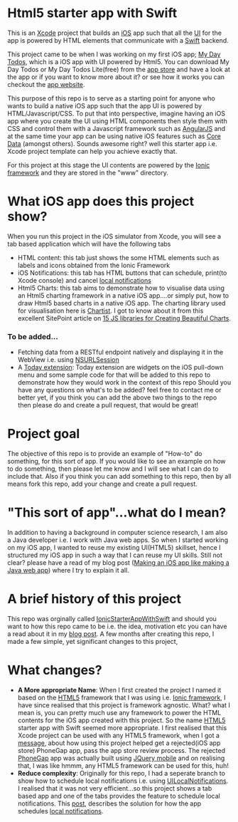 Html5 starter app with Swift
========================
This is an [Xcode] project that builds an [iOS] app such that all the [UI] for the app is powered by HTML elements that communicate with a [Swift] backend.

This project came to be when I was working on my first iOS app; [My Day Todos], which is a iOS app with UI powered by Html5. You can download My Day Todos or My Day Todos Lite(free) from the [app store] and have a look at the app or if you want to know more about it? or see how it works you can checkout the [app website].

This purpose of this repo is to serve as a starting point for anyone who wants to build a native iOS app such that the app UI is powered by HTML/Javascript/CSS. To put that into perspective, imagine having an iOS app where you create the UI using HTML components then style them with CSS and control them with a Javascript framework such as [AngularJS] and at the same time your app can be using native iOS features such as [Core Data] (amongst others). Sounds awesome right? well this starter app i.e. Xcode project template can help you achieve exactly that.

For this project at this stage the UI contents are powered by the [Ionic framework] and they are stored in the "www" directory.

# What iOS app does this project show?
When you run this project in the iOS simulator from Xcode, you will see a tab based application which will have the following tabs
- HTML content: this tab just shows the some HTML elements such as labels and icons obtained from the Ionic Framework
- iOS Notifications: this tab has HTML buttons that can schedule, print(to Xcode console) and cancel [local notifications]
- Html5 Charts: this tab aims to demonstrate how to visualise data using an Html5 charting framework in a native iOS app....or simply put, how to draw Html5 based charts in a native iOS app. The charting library used for visualisation here is [Chartist]. I got to know about it from this excellent SitePoint article on [15 JS libraries for Creating Beautiful Charts]. 

### To be added...
- Fetching data from a RESTful endpoint natively and displaying it in the WebView i.e. using [NSURLSession]
- A [Today extension]: Today extension are widgets on the iOS pull-down menu and some sample code for that will be added to this repo to demonstrate how they would work in the context of this repo
Should you have any questions on what's to be added? feel free to contact me or better yet, if you think you can add the above two things to the repo then please do and create a pull request, that would be great!

# Project goal
The objective of this repo is to provide an example of "How-to" do something, for this sort of app. If you would like to see an example on how to do something, then please let me know and I will see what I can do to include that. Also if you think you can add something to this repo, then by all means fork this repo, add your change and create a pull request.

# "This sort of app"...what do I mean?
In addition to having a background in computer science research, I am also a Java developer i.e. I work with Java web apps. So when I started working on my iOS app, I wanted to reuse my existing UI(HTML5) skillset, hence I structured my iOS app in such a way that I can reuse my UI skills. Still not clear? please have a read of my blog post ([Making an iOS app like making a Java web app]) where I try to explain it all.

# A brief history of this project
This repo was orginally called [IonicStarterAppWithSwift] and should you want to how this repo came to be i.e. the idea, motivation etc you can have a read about it in my [blog post]. A few months after creating this repo, I made a few simple, yet significant changes to this project,

# What changes?
- **A More appropriate Name**: When I first created the project I named it based on the [HTML5] framework that I was using i.e. [Ionic framework], I have since realised that this project is framework agnostic. What? what I mean is, you can pretty much use any framework to power the HTML contents for the iOS app created with this project. So the name [HTML5] starter app with Swift seemed more appropriate. I first realised that this Xcode project can be used with any HTML5 framework, when I got a [message], about how using this project helped get a rejected(iOS app store) PhoneGap app, pass the app store review process. The rejected [PhoneGap] app was actually built using [JQuery mobile] and on realising that, I was like hmmm, any HTML5 framework can be used for this, huh!
- **Reduce complexity**: Originally for this repo, I had a seperate branch to show how to schedule local notifications i.e. using [UILocalNotifications]. I realised that it was not very efficient...so this project shows a tab based app and one of the tabs provides the feature to schedule local notifications. This [post], describes the solution for how the app schedules [local notifications].

[Today extension]: https://developer.apple.com/library/ios/documentation/General/Conceptual/ExtensibilityPG/NotificationCenter.html
[NSURLSession]:https://developer.apple.com/library/ios/documentation/Foundation/Reference/NSURLSession_class/
[15 JS libraries for Creating Beautiful Charts]:http://www.sitepoint.com/15-best-javascript-charting-libraries/
[Chartist]:http://gionkunz.github.io/chartist-js/
[YouTube]:https://www.youtube.com/watch?v=NATL8s3949g
[app website]: http://www.mydaytodos.com
[My Day Todos]: https://itunes.apple.com/app/my-day-todos-todolist-that/id1020072048
[app store]: https://itunes.apple.com/app/my-day-todos-todo-list-alarms/id1020072048
[Making an iOS app like making a Java web app]:http://captaindanko.blogspot.com.au/2015/06/making-ios-app-like-making-java-web-app.html
[chart]:https://en.wikipedia.org/wiki/Chart
[Core Data]: https://en.wikipedia.org/wiki/Core_Data
[AngularJS]: https://angularjs.org/
[HTML5]:https://en.wikipedia.org/wiki/HTML5
[UI]:https://en.wikipedia.org/wiki/User_interface
[JQuery mobile]:https://jquerymobile.com/
[PhoneGap]:http://phonegap.com/
[message]: http://captaindanko.blogspot.com.au/2015/01/struggling-to-fit-rejected-phonegap.html
[UILocalNotifications]:https://developer.apple.com/library/ios/documentation/iPhone/Reference/UILocalNotification_Class/
[local notifications]: https://developer.apple.com/library/ios/documentation/iPhone/Reference/UILocalNotification_Class/
[iOS]: https://en.wikipedia.org/wiki/IOS
[Swift]: https://developer.apple.com/swift/
[Xcode]: https://developer.apple.com/xcode/
[IonicStarterAppWithSwift]: https://github.com/cptdanko/IonicStarterAppWithSwift
[Ionic framework]:http://ionicframework.com/
[blog post]: http://captaindanko.blogspot.com.au/2014/10/xcode-starter-project-with-ionic-html5.html
[post]: http://captaindanko.blogspot.com.au/2015/02/local-notifications-in-ios7-compliant.html
